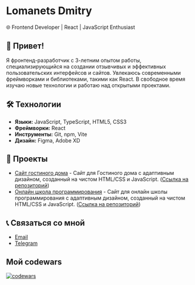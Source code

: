 # Lomanets Dmitry
🌐 Frontend Developer | React | JavaScript Enthusiast

## 👋 Привет!
Я фронтенд-разработчик с 3-летним опытом работы, специализирующийся на создании отзывчивых и эффективных пользовательских интерфейсов и сайтов. Увлекаюсь современными фреймворками и библиотеками, такими как React. В свободное время изучаю новые технологии и работаю над открытыми проектами.

## 🛠 Технологии
- **Языки:** JavaScript, TypeScript, HTML5, CSS3
- **Фреймворки:** React
- **Инструменты:** Git, npm, Vite
- **Дизайн:** Figma, Adobe XD

## 🚀 Проекты
- [Сайт гостиного дома](https://my-gardenhouse.ru/)  - Сайт для Гостиного дома с адаптивным дизайном, созданный на чистом HTML/CSS и JavaScript. ([Ссылка на репозиторий](https://github.com/Lomanets/guest_house))
- [Онлайн школа программирования](https://tsibenko-school.ru/)  - Сайт для онлайн школы программирования с адаптивным дизайном, созданный на чистом HTML/CSS и JavaScript. ([Ссылка на репозиторий](https://github.com/Lomanets/codeoflogic))


## 📞 Связаться со мной
- [Email](mailto:dimalomanec@gmail.com)
- [Telegram](https://t.me/DmitriyLom/)


## Мой codewars
[![codewars](https://www.codewars.com/users/Lomanets/badges/large)](https://www.codewars.com/users/Lomanets)   


